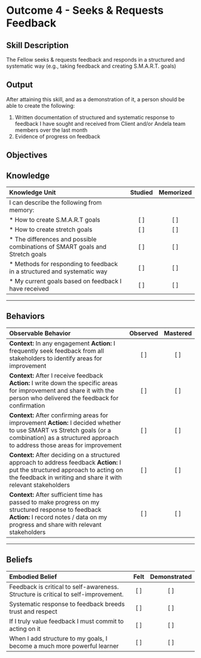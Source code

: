 # Outcome 4 - Seeks & Requests Feedback

**Skill Description**
----------
The Fellow seeks & requests feedback and responds in a structured and systematic way (e.g., taking feedback and creating S.M.A.R.T. goals)


**Output**
----------
After attaining this skill, and as a demonstration of it, a person should be able to create the following:

1. Written documentation of structured and systematic response to feedback I have sought and received from Client and/or Andela team members over the last month
2. Evidence of progress on feedback


**Objectives**
----------
## **Knowledge**


| Knowledge Unit   |      Studied      | Memorized |
|:-------------|:------------------:|:--------:|
| I can describe the following from memory: | | |
| * How to create S.M.A.R.T goals | [ ] | [ ] |
| * How to create stretch goals | [ ] | [ ] |
| * The differences and possible combinations of SMART goals and Stretch goals | [ ] | [ ] |
| * Methods for responding to feedback in a structured and systematic way | [ ] | [ ] |
| * My current goals based on feedback I have received | [ ] | [ ] |

----------


## **Behaviors**

| Observable Behavior   |      Observed      | Mastered |
|:-------------|:------------------:|:--------:|
| **Context:** In any engagement **Action:** I frequently seek feedback from all stakeholders to identify areas for improvement |   [ ]   |   [ ]  |
| **Context:** After I receive feedback **Action:** I write down the specific areas for improvement and share it with the person who delivered the feedback for confirmation |   [ ]   |   [ ]  |
| **Context:** After confirming areas for improvement **Action:** I decided whether to use SMART vs Stretch goals (or a combination) as a structured approach to address those areas for improvement |   [ ]   |   [ ]  |
| **Context:** After deciding on a structured approach to address feedback **Action:** I put the structured approach to acting on the feedback in writing and share it with relevant stakeholders |   [ ]   |   [ ]  |
| **Context:** After sufficient time has passed to make progress on my structured response to feedback **Action:** I record notes / data on my progress and share with relevant stakeholders |   [ ]   |   [ ]  |

----------


## **Beliefs**


| Embodied Belief   |      Felt      | Demonstrated |
|:-------------|:------------------:|:--------:|
| Feedback is critical to self-awareness. Structure is critical to self-improvement. | [ ] | [ ] |
| Systematic response to feedback breeds trust and respect | [ ] | [ ] |
| If I truly value feedback I must commit to acting on it | [ ] | [ ] | 
| When I add structure to my goals, I become a much more powerful learner | [ ] | [ ] |


